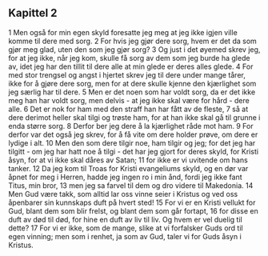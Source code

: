 ## Kapittel 2

1 Men også for min egen skyld foresatte jeg meg at jeg ikke igjen ville komme til dere med sorg.
2 For hvis jeg gjør dere sorg, hvem er det da som gjør meg glad, uten den som jeg gjør sorg?
3 Og just i det øyemed skrev jeg, for at jeg ikke, når jeg kom, skulle få sorg av dem som jeg burde ha glede av, idet jeg har den tillit til dere alle at min glede er deres alles glede.
4 For med stor trengsel og angst i hjertet skrev jeg til dere under mange tårer, ikke for å gjøre dere sorg, men for at dere skulle kjenne den kjærlighet som jeg særlig har til dere.
5 Men er det noen som har voldt sorg, da er det ikke meg han har voldt sorg, men delvis - at jeg ikke skal være for hård - dere alle.
6 Det er nok for ham med den straff han har fått av de fleste,
7 så at dere derimot heller skal tilgi og trøste ham, for at han ikke skal gå til grunne i enda større sorg.
8 Derfor ber jeg dere å la kjærlighet råde mot ham.
9 For derfor var det også jeg skrev, for å få vite om dere holder prøve, om dere er lydige i alt.
10 Men den som dere tilgir noe, ham tilgir og jeg; for det jeg har tilgitt - om jeg har hatt noe å tilgi - det har jeg gjort for deres skyld, for Kristi åsyn, for at vi ikke skal dåres av Satan;
11 for ikke er vi uvitende om hans tanker.
12 Da jeg kom til Troas for Kristi evangeliums skyld, og en dør var åpnet for meg i Herren, hadde jeg ingen ro i min ånd, fordi jeg ikke fant Titus, min bror,
13 men jeg sa farvel til dem og dro videre til Makedonia.
14 Men Gud være takk, som alltid lar oss vinne seier i Kristus og ved oss åpenbarer sin kunnskaps duft på hvert sted!
15 For vi er en Kristi vellukt for Gud, blant dem som blir frelst, og blant dem som går fortapt,
16 for disse en duft av død til død, for hine en duft av liv til liv. Og hvem er vel duelig til dette?
17 For vi er ikke, som de mange, slike at vi forfalsker Guds ord til egen vinning; men som i renhet, ja som av Gud, taler vi for Guds åsyn i Kristus.
